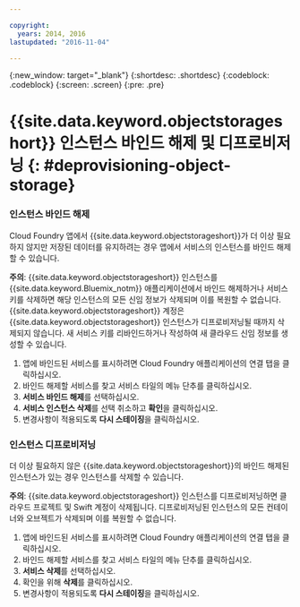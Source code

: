 ```yaml
---

copyright:
  years: 2014, 2016
lastupdated: "2016-11-04"

---
```

{:new_window: target="_blank"}
{:shortdesc: .shortdesc}
{:codeblock: .codeblock}
{:screen: .screen}
{:pre: .pre}

# {{site.data.keyword.objectstorageshort}} 인스턴스 바인드 해제 및 디프로비저닝 {: #deprovisioning-object-storage}



### 인스턴스 바인드 해제
Cloud Foundry 앱에서 {{site.data.keyword.objectstorageshort}}가 더 이상 필요하지 않지만 저장된 데이터를 유지하려는 경우 앱에서 서비스의 인스턴스를 바인드 해제할 수 있습니다. 

**주의**: {{site.data.keyword.objectstorageshort}} 인스턴스를 {{site.data.keyword.Bluemix_notm}} 애플리케이션에서 바인드 해제하거나 서비스 키를 삭제하면 해당 인스턴스의 모든 신임 정보가 삭제되며 이를 복원할 수 없습니다. {{site.data.keyword.objectstorageshort}} 계정은 {{site.data.keyword.objectstorageshort}} 인스턴스가 디프로비저닝될 때까지 삭제되지 않습니다. 새 서비스 키를 리바인드하거나 작성하여 새 클라우드 신임 정보를 생성할 수 있습니다.

1. 앱에 바인드된 서비스를 표시하려면 Cloud Foundry 애플리케이션의 연결 탭을 클릭하십시오. 
2. 바인드 해제할 서비스를 찾고 서비스 타일의 메뉴 단추를 클릭하십시오. 
3. **서비스 바인드 해제**를 선택하십시오. 
4. **서비스 인스턴스 삭제**를 선택 취소하고 **확인**을 클릭하십시오. 
5. 변경사항이 적용되도록 **다시 스테이징**을 클릭하십시오. 



### 인스턴스 디프로비저닝

더 이상 필요하지 않은 {{site.data.keyword.objectstorageshort}}의 바인드 해제된 인스턴스가 있는 경우 인스턴스를 삭제할 수 있습니다. 

**주의**: {{site.data.keyword.objectstorageshort}} 인스턴스를 디프로비저닝하면 클라우드 프로젝트 및 Swift 계정이 삭제됩니다. 디프로비저닝된 인스턴스의 모든 컨테이너와 오브젝트가 삭제되며 이를 복원할 수 없습니다. 

1. 앱에 바인드된 서비스를 표시하려면 Cloud Foundry 애플리케이션의 연결 탭을 클릭하십시오. 
2. 바인드 해제할 서비스를 찾고 서비스 타일의 메뉴 단추를 클릭하십시오. 
3. **서비스 삭제**를 선택하십시오. 
4. 확인을 위해 **삭제**를 클릭하십시오. 
5. 변경사항이 적용되도록 **다시 스테이징**을 클릭하십시오. 
